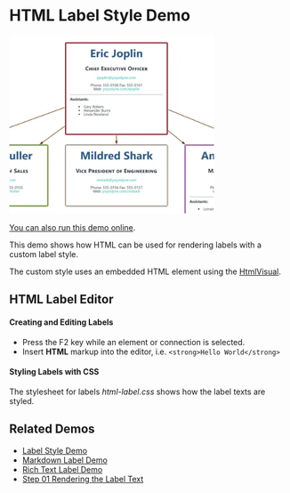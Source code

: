 <!--
 //////////////////////////////////////////////////////////////////////////////
 // @license
 // This file is part of yFiles for HTML.
 // Use is subject to license terms.
 //
 // Copyright (c) by yWorks GmbH, Vor dem Kreuzberg 28,
 // 72070 Tuebingen, Germany. All rights reserved.
 //
 //////////////////////////////////////////////////////////////////////////////
-->
# HTML Label Style Demo

<img src="../../../doc/demo-thumbnails/html-label-style.webp" alt="demo-thumbnail" height="320"/>

[You can also run this demo online](https://www.yfiles.com/demos/style/html-label-style/).

This demo shows how HTML can be used for rendering labels with a custom label style.

The custom style uses an embedded HTML element using the [HtmlVisual](https://docs.yworks.com/yfileshtml/#/api/HtmlVisual).

## HTML Label Editor

#### Creating and Editing Labels

- Press the F2 key while an element or connection is selected.
- Insert **HTML** markup into the editor, i.e. `<strong>Hello World</strong>`

#### Styling Labels with CSS

The stylesheet for labels _html-label.css_ shows how the label texts are styled.

## Related Demos

- [Label Style Demo](../../style/label-style/)
- [Markdown Label Demo](../../style/markdownlabel/)
- [Rich Text Label Demo](../../style/richtextlabel/)
- [Step 01 Rendering the Label Text](../../tutorial-style-implementation-label/01-render-label-text/)

